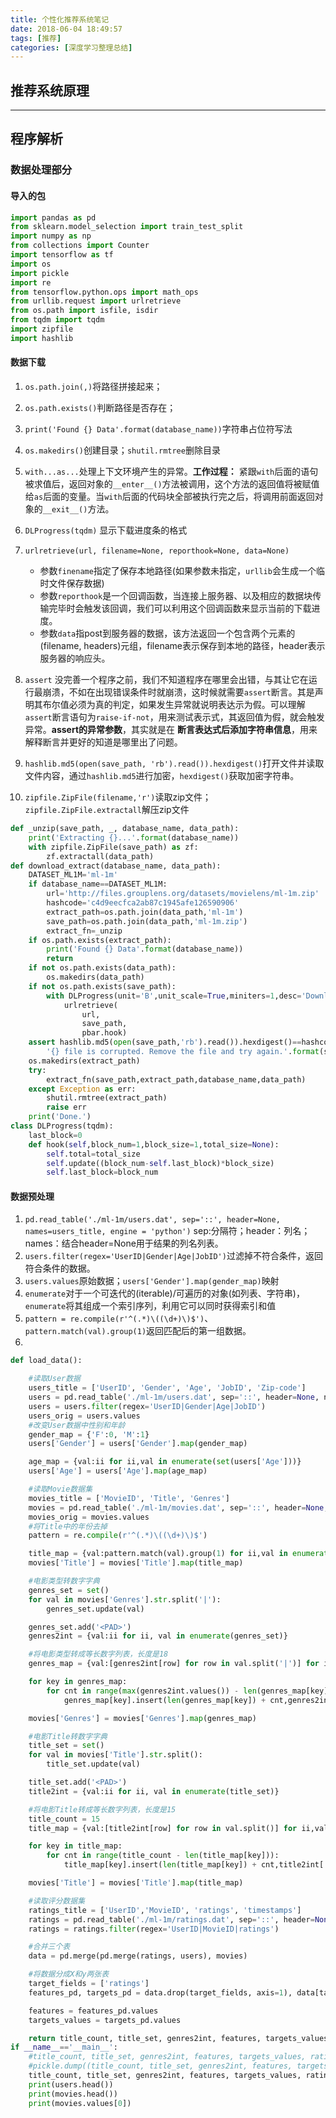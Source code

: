 ```yaml
---
title: 个性化推荐系统笔记
date: 2018-06-04 18:49:57
tags: [推荐]
categories: [深度学习整理总结]
---
```

## 推荐系统原理
***
## 程序解析
### 数据处理部分
#### 导入的包
```python
import pandas as pd
from sklearn.model_selection import train_test_split
import numpy as np
from collections import Counter
import tensorflow as tf
import os
import pickle
import re
from tensorflow.python.ops import math_ops
from urllib.request import urlretrieve
from os.path import isfile, isdir
from tqdm import tqdm
import zipfile
import hashlib
```

#### 数据下载
1) `os.path.join(,)`将路径拼接起来；
2) `os.path.exists()`判断路径是否存在；
3) `print('Found {} Data'.format(database_name))`字符串占位符写法
4) `os.makedirs()`创建目录；`shutil.rmtree`删除目录
5) `with...as...`处理上下文环境产生的异常。**工作过程：** 紧跟`with`后面的语句被求值后，返回对象的`__enter__()`方法被调用，这个方法的返回值将被赋值给`as`后面的变量。当`with`后面的代码块全部被执行完之后，将调用前面返回对象的`__exit__()`方法。
6) `DLProgress(tqdm)` 显示下载进度条的格式
7) `urlretrieve(url, filename=None, reporthook=None, data=None)`
	- 参数`finename`指定了保存本地路径(如果参数未指定，`urllib`会生成一个临时文件保存数据)
	- 参数`reporthook`是一个回调函数，当连接上服务器、以及相应的数据块传输完毕时会触发该回调，我们可以利用这个回调函数来显示当前的下载进度。
	- 参数`data`指post到服务器的数据，该方法返回一个包含两个元素的(filename, headers)元组，filename表示保存到本地的路径，header表示服务器的响应头。

8) `assert` 没完善一个程序之前，我们不知道程序在哪里会出错，与其让它在运行最崩溃，不如在出现错误条件时就崩溃，这时候就需要`assert`断言。其是声明其布尔值必须为真的判定，如果发生异常就说明表达示为假。可以理解`assert`断言语句为`raise-if-not`，用来测试表示式，其返回值为假，就会触发异常。**assert的异常参数**，其实就是在 **断言表达式后添加字符串信息**，用来解释断言并更好的知道是哪里出了问题。
9) `hashlib.md5(open(save_path, 'rb').read()).hexdigest()`打开文件并读取文件内容，通过`hashlib.md5`进行加密，`hexdigest()`获取加密字符串。
10) `zipfile.ZipFile(filename,'r')`读取zip文件；`zipfile.ZipFile.extractall`解压zip文件

```python
def _unzip(save_path, _, database_name, data_path):
	print('Extracting {}...'.format(database_name))
	with zipfile.ZipFile(save_path) as zf:
		zf.extractall(data_path)
def download_extract(database_name, data_path):
	DATASET_ML1M='ml-1m'
	if database_name==DATASET_ML1M:
		url='http://files.grouplens.org/datasets/movielens/ml-1m.zip'
		hashcode='c4d9eecfca2ab87c1945afe126590906'
		extract_path=os.path.join(data_path,'ml-1m')
		save_path=os.path.join(data_path,'ml-1m.zip')
		extract_fn=_unzip
	if os.path.exists(extract_path):
		print('Found {} Data'.format(database_name))
		return
	if not os.path.exists(data_path):
		os.makedirs(data_path)
	if not os.path.exists(save_path):
		with DLProgress(unit='B',unit_scale=True,miniters=1,desc='Downloading {}'.format(database_name)) as pbar:
			urlretrieve(
				url,
				save_path,
				pbar.hook)
	assert hashlib.md5(open(save_path,'rb').read()).hexdigest()==hashcode,\
		'{} file is corrupted. Remove the file and try again.'.format(save_path)
	os.makedirs(extract_path)
	try:
		extract_fn(save_path,extract_path,database_name,data_path)
	except Exception as err:
		shutil.rmtree(extract_path)
		raise err
	print('Done.')
class DLProgress(tqdm):
	last_block=0
	def hook(self,block_num=1,block_size=1,total_size=None):
		self.total=total_size
		self.update((block_num-self.last_block)*block_size)
		self.last_block=block_num
```
#### 数据预处理
1. `pd.read_table('./ml-1m/users.dat', sep='::', header=None, names=users_title, engine = 'python')` sep:分隔符；header：列名；names：结合header=None用于结果的列名列表。
2. `users.filter(regex='UserID|Gender|Age|JobID')`过滤掉不符合条件，返回符合条件的数据。
3. `users.values`原始数据；`users['Gender'].map(gender_map)`映射
4. `enumerate`对于一个可迭代的(iterable)/可遍历的对象(如列表、字符串)，`enumerate`将其组成一个索引序列，利用它可以同时获得索引和值
5. `pattern = re.compile(r'^(.*)\((\d+)\)$')`、`pattern.match(val).group(1)`返回匹配后的第一组数据。
6.


```python
def load_data():

	#读取User数据
	users_title = ['UserID', 'Gender', 'Age', 'JobID', 'Zip-code']
	users = pd.read_table('./ml-1m/users.dat', sep='::', header=None, names=users_title, engine = 'python')
	users = users.filter(regex='UserID|Gender|Age|JobID')
	users_orig = users.values
	#改变User数据中性别和年龄
	gender_map = {'F':0, 'M':1}
	users['Gender'] = users['Gender'].map(gender_map)

	age_map = {val:ii for ii,val in enumerate(set(users['Age']))}
	users['Age'] = users['Age'].map(age_map)

	#读取Movie数据集
	movies_title = ['MovieID', 'Title', 'Genres']
	movies = pd.read_table('./ml-1m/movies.dat', sep='::', header=None, names=movies_title, engine = 'python')
	movies_orig = movies.values
	#将Title中的年份去掉
	pattern = re.compile(r'^(.*)\((\d+)\)$')

	title_map = {val:pattern.match(val).group(1) for ii,val in enumerate(set(movies['Title']))}
	movies['Title'] = movies['Title'].map(title_map)

	#电影类型转数字字典
	genres_set = set()
	for val in movies['Genres'].str.split('|'):
		genres_set.update(val)

	genres_set.add('<PAD>')
	genres2int = {val:ii for ii, val in enumerate(genres_set)}

	#将电影类型转成等长数字列表，长度是18
	genres_map = {val:[genres2int[row] for row in val.split('|')] for ii,val in enumerate(set(movies['Genres']))}

	for key in genres_map:
		for cnt in range(max(genres2int.values()) - len(genres_map[key])):
			genres_map[key].insert(len(genres_map[key]) + cnt,genres2int['<PAD>'])

	movies['Genres'] = movies['Genres'].map(genres_map)

	#电影Title转数字字典
	title_set = set()
	for val in movies['Title'].str.split():
		title_set.update(val)

	title_set.add('<PAD>')
	title2int = {val:ii for ii, val in enumerate(title_set)}

	#将电影Title转成等长数字列表，长度是15
	title_count = 15
	title_map = {val:[title2int[row] for row in val.split()] for ii,val in enumerate(set(movies['Title']))}

	for key in title_map:
		for cnt in range(title_count - len(title_map[key])):
			title_map[key].insert(len(title_map[key]) + cnt,title2int['<PAD>'])

	movies['Title'] = movies['Title'].map(title_map)

	#读取评分数据集
	ratings_title = ['UserID','MovieID', 'ratings', 'timestamps']
	ratings = pd.read_table('./ml-1m/ratings.dat', sep='::', header=None, names=ratings_title, engine = 'python')
	ratings = ratings.filter(regex='UserID|MovieID|ratings')

	#合并三个表
	data = pd.merge(pd.merge(ratings, users), movies)

	#将数据分成X和y两张表
	target_fields = ['ratings']
	features_pd, targets_pd = data.drop(target_fields, axis=1), data[target_fields]

	features = features_pd.values
	targets_values = targets_pd.values

	return title_count, title_set, genres2int, features, targets_values, ratings, users, movies, data, movies_orig, users_orig
if __name__=='__main__':
	#title_count, title_set, genres2int, features, targets_values, ratings, users, movies, data, movies_orig, users_orig = load_data()
	#pickle.dump((title_count, title_set, genres2int, features, targets_values, ratings, users, movies, data, movies_orig, users_orig), open('preprocess.p', 'wb'))
	title_count, title_set, genres2int, features, targets_values, ratings, users, movies, data, movies_orig, users_orig = pickle.load(open('preprocess.p', mode='rb'))
	print(users.head())
	print(movies.head())
	print(movies.values[0])
```
###
